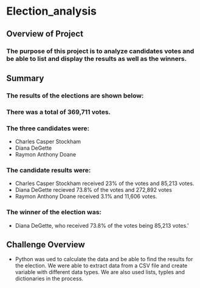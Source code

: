 # Election_analysis

## Overview of Project
### The purpose of this project is to analyze candidates votes and be able to list and display the results as well as the winners. 

## Summary
### The results of the elections are shown below:
### There was a total of 369,711 votes.
### The three candidates were: 
 - Charles Casper Stockham
 - Diana DeGette
 - Raymon Anthony Doane
### The candidate results were:
- Charles Casper Stockham received 23% of the votes and 85,213 votes.
- Diana DeGette recieved 73.8% of the votes and 272,892 votes
- Raymon Anthony Doane received 3.1% and 11,606 votes. 
### The winner of the election was: 
- Diana DeGette, who received 73.8% of the votes being 85,213 votes.'

## Challenge Overview
- Python was ued to calculate the data and be able to find the results for the election. We were able to extract data from a CSV file and create variable with different data types. We are also used lists, typles and dictionaries in the process.
